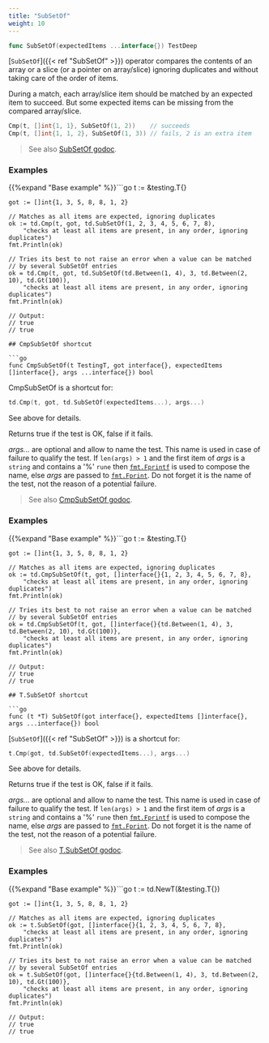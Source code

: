 ```yaml
---
title: "SubSetOf"
weight: 10
---
```


```go
func SubSetOf(expectedItems ...interface{}) TestDeep
```

[`SubSetOf`]({{< ref "SubSetOf" >}}) operator compares the contents of an array or a slice (or a
pointer on array/slice) ignoring duplicates and without taking care
of the order of items.

During a match, each array/slice item should be matched by an
expected item to succeed. But some expected items can be missing
from the compared array/slice.

```go
Cmp(t, []int{1, 1}, SubSetOf(1, 2))    // succeeds
Cmp(t, []int{1, 1, 2}, SubSetOf(1, 3)) // fails, 2 is an extra item
```


> See also [<i class='fas fa-book'></i> SubSetOf godoc](https://godoc.org/github.com/maxatome/go-testdeep/td#SubSetOf).

### Examples

{{%expand "Base example" %}}```go
	t := &testing.T{}

	got := []int{1, 3, 5, 8, 8, 1, 2}

	// Matches as all items are expected, ignoring duplicates
	ok := td.Cmp(t, got, td.SubSetOf(1, 2, 3, 4, 5, 6, 7, 8),
		"checks at least all items are present, in any order, ignoring duplicates")
	fmt.Println(ok)

	// Tries its best to not raise an error when a value can be matched
	// by several SubSetOf entries
	ok = td.Cmp(t, got, td.SubSetOf(td.Between(1, 4), 3, td.Between(2, 10), td.Gt(100)),
		"checks at least all items are present, in any order, ignoring duplicates")
	fmt.Println(ok)

	// Output:
	// true
	// true

```{{% /expand%}}
## CmpSubSetOf shortcut

```go
func CmpSubSetOf(t TestingT, got interface{}, expectedItems []interface{}, args ...interface{}) bool
```

CmpSubSetOf is a shortcut for:

```go
td.Cmp(t, got, td.SubSetOf(expectedItems...), args...)
```

See above for details.

Returns true if the test is OK, false if it fails.

*args...* are optional and allow to name the test. This name is
used in case of failure to qualify the test. If `len(args) > 1` and
the first item of *args* is a `string` and contains a '%' `rune` then
[`fmt.Fprintf`](https://golang.org/pkg/fmt/#Fprintf) is used to compose the name, else *args* are passed to
[`fmt.Fprint`](https://golang.org/pkg/fmt/#Fprint). Do not forget it is the name of the test, not the
reason of a potential failure.


> See also [<i class='fas fa-book'></i> CmpSubSetOf godoc](https://godoc.org/github.com/maxatome/go-testdeep/td#CmpSubSetOf).

### Examples

{{%expand "Base example" %}}```go
	t := &testing.T{}

	got := []int{1, 3, 5, 8, 8, 1, 2}

	// Matches as all items are expected, ignoring duplicates
	ok := td.CmpSubSetOf(t, got, []interface{}{1, 2, 3, 4, 5, 6, 7, 8},
		"checks at least all items are present, in any order, ignoring duplicates")
	fmt.Println(ok)

	// Tries its best to not raise an error when a value can be matched
	// by several SubSetOf entries
	ok = td.CmpSubSetOf(t, got, []interface{}{td.Between(1, 4), 3, td.Between(2, 10), td.Gt(100)},
		"checks at least all items are present, in any order, ignoring duplicates")
	fmt.Println(ok)

	// Output:
	// true
	// true

```{{% /expand%}}
## T.SubSetOf shortcut

```go
func (t *T) SubSetOf(got interface{}, expectedItems []interface{}, args ...interface{}) bool
```

[`SubSetOf`]({{< ref "SubSetOf" >}}) is a shortcut for:

```go
t.Cmp(got, td.SubSetOf(expectedItems...), args...)
```

See above for details.

Returns true if the test is OK, false if it fails.

*args...* are optional and allow to name the test. This name is
used in case of failure to qualify the test. If `len(args) > 1` and
the first item of *args* is a `string` and contains a '%' `rune` then
[`fmt.Fprintf`](https://golang.org/pkg/fmt/#Fprintf) is used to compose the name, else *args* are passed to
[`fmt.Fprint`](https://golang.org/pkg/fmt/#Fprint). Do not forget it is the name of the test, not the
reason of a potential failure.


> See also [<i class='fas fa-book'></i> T.SubSetOf godoc](https://godoc.org/github.com/maxatome/go-testdeep/td#T.SubSetOf).

### Examples

{{%expand "Base example" %}}```go
	t := td.NewT(&testing.T{})

	got := []int{1, 3, 5, 8, 8, 1, 2}

	// Matches as all items are expected, ignoring duplicates
	ok := t.SubSetOf(got, []interface{}{1, 2, 3, 4, 5, 6, 7, 8},
		"checks at least all items are present, in any order, ignoring duplicates")
	fmt.Println(ok)

	// Tries its best to not raise an error when a value can be matched
	// by several SubSetOf entries
	ok = t.SubSetOf(got, []interface{}{td.Between(1, 4), 3, td.Between(2, 10), td.Gt(100)},
		"checks at least all items are present, in any order, ignoring duplicates")
	fmt.Println(ok)

	// Output:
	// true
	// true

```{{% /expand%}}
